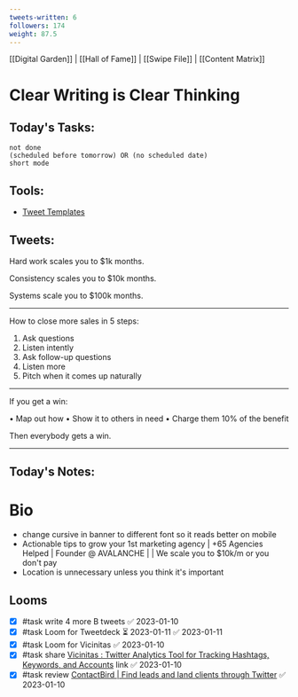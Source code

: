 ```yaml
---
tweets-written: 6
followers: 174
weight: 87.5
---
```

[[Digital Garden]] | [[Hall of Fame]] | [[Swipe File]] | [[Content Matrix]]

# Clear Writing is Clear Thinking

## Today's Tasks:
```tasks
not done
(scheduled before tomorrow) OR (no scheduled date)
short mode
```

## Tools:
- [Tweet Templates](https://www.notion.so/100-Tweet-Templates-with-Examples-fbdcc37fc2e04447ac452d310094e9d1)

## Tweets:

Hard work scales you to $1k months.

Consistency scales you to $10k months.

Systems scale you to $100k months.

---

How to close more sales in 5 steps:

1. Ask questions
2. Listen intently
3. Ask follow-up questions
4. Listen more
5. Pitch when it comes up naturally

---

If you get a win:

• Map out how
• Show it to others in need
• Charge them 10% of the benefit

Then everybody gets a win.

---
## Today's Notes:

# Bio
- change cursive in banner to different font so it reads better on mobile
- Actionable tips to grow your 1st marketing agency | +65 Agencies Helped | Founder @ AVALANCHE |  | We scale you to $10k/m or you don't pay
- Location is unnecessary unless you think it's important


## Looms
- [x] #task write 4 more B tweets ✅ 2023-01-10
- [x] #task Loom for Tweetdeck ⏳ 2023-01-11 ✅ 2023-01-11
- [x] #task Loom for Vicinitas ✅ 2023-01-10
- [x] #task share [Vicinitas : Twitter Analytics Tool for Tracking Hashtags, Keywords, and Accounts](https://www.vicinitas.io/) link ✅ 2023-01-10
- [x] #task review [ContactBird | Find leads and land clients through Twitter](https://www.contactbird.io/#pricing) ✅ 2023-01-10
